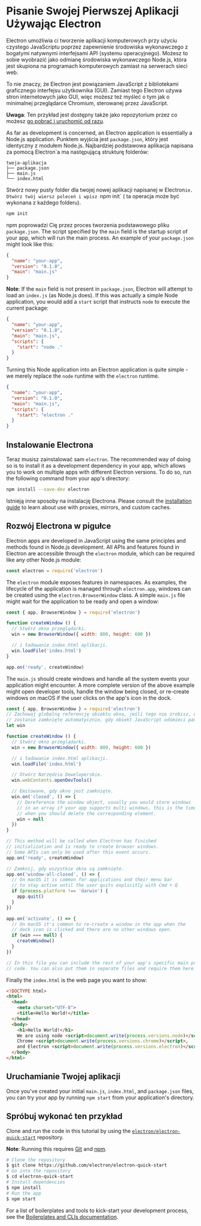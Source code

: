 # Pisanie Swojej Pierwszej Aplikacji Używając Electron

Electron umożliwia ci tworzenie aplikacji komputerowych przy użyciu czystego JavaScriptu poprzez zapewnienie środowiska wykonawczego z bogatymi natywnymi interfejsami API (systemu operacyjnego). Możesz to sobie wyobrazić jako odmianę środowiska wykonawczego Node.js, która jest skupiona na programach komputerowych zamiast na serwerach sieci web.

To nie znaczy, że Electron jest powiązaniem JavaScript z bibliotekami graficznego interfejsu użytkownika (GUI). Zamiast tego Electron używa stron internetowych jako GUI, więc możesz też myśleć o tym jak o minimalnej przeglądarce Chromium, sterowanej przez JavaScript.

**Uwaga**: Ten przykład jest dostępny także jako repozytorium przez co możesz [go pobrać i uruchomić od razu](#trying-this-example).

As far as development is concerned, an Electron application is essentially a Node.js application. Punktem wyjścia jest `package.json`, który jest identyczny z modułem Node.js. Najbardziej podstawowa aplikacja napisana za pomocą Electron`a ma następującą strukturę folderów:

```text
twoja-aplikacja
├── package.json
├── main.js
└── index.html
```

Stwórz nowy pusty folder dla twojej nowej aplikacji napisanej w Electron`ie. Otwórz twój wiersz poleceń i wpisz `npm init` ( ta operacja może być wykonana z każdego folderu).

```sh
npm init
```

npm poprowadzi Cię przez proces tworzenia podstawowego pliku `package.json`. The script specified by the `main` field is the startup script of your app, which will run the main process. An example of your `package.json` might look like this:

```json
{
  "name": "your-app",
  "version": "0.1.0",
  "main": "main.js"
}
```

**Note**: If the `main` field is not present in `package.json`, Electron will attempt to load an `index.js` (as Node.js does). If this was actually a simple Node application, you would add a `start` script that instructs `node` to execute the current package:

```json
{
  "name": "your-app",
  "version": "0.1.0",
  "main": "main.js",
  "scripts": {
    "start": "node ."
  }
}
```

Turning this Node application into an Electron application is quite simple - we merely replace the `node` runtime with the `electron` runtime.

```json
{
  "name": "your-app",
  "version": "0.1.0",
  "main": "main.js",
  "scripts": {
    "start": "electron ."
  }
}
```

## Instalowanie Electrona

Teraz musisz zainstalować sam `electron`. The recommended way of doing so is to install it as a development dependency in your app, which allows you to work on multiple apps with different Electron versions. To do so, run the following command from your app's directory:

```sh
npm install --save-dev electron
```

Istnieją inne sposoby na instalację Electrona. Please consult the [installation guide](installation.md) to learn about use with proxies, mirrors, and custom caches.

## Rozwój Electrona w pigułce

Electron apps are developed in JavaScript using the same principles and methods found in Node.js development. All APIs and features found in Electron are accessible through the `electron` module, which can be required like any other Node.js module:

```javascript
const electron = require('electron')
```

The `electron` module exposes features in namespaces. As examples, the lifecycle of the application is managed through `electron.app`, windows can be created using the `electron.BrowserWindow` class. A simple `main.js` file might wait for the application to be ready and open a window:

```javascript
const { app, BrowserWindow } = require('electron')

function createWindow () {
  // Stwórz okno przeglądarki.
  win = new BrowserWindow({ width: 800, height: 600 })

  // i ładowanie index.html aplikacji.
  win.loadFile('index.html')
}

app.on('ready', createWindow)
```

The `main.js` should create windows and handle all the system events your application might encounter. A more complete version of the above example might open developer tools, handle the window being closed, or re-create windows on macOS if the user clicks on the app's icon in the dock.

```javascript
const { app, BrowserWindow } = require('electron')
// Zachowaj globalną referencję obiektu okna, jeśli tego nie zrobisz, okno 
// zostanie zamknięte automatycznie, gdy obiekt JavaScript odśmieci pamięć.
let win

function createWindow () {
  // Stwórz okno przeglądarki.
  win = new BrowserWindow({ width: 800, height: 600 })

  // i ładowanie index.html aplikacji.
  win.loadFile('index.html')

  // Otwórz Narzędzia Deweloperskie.
  win.webContents.openDevTools()

  // Emitowane, gdy okno jest zamknięte.
  win.on('closed', () => {
    // Dereference the window object, usually you would store windows
    // in an array if your app supports multi windows, this is the time
    // when you should delete the corresponding element.
    win = null
  })
}

// This method will be called when Electron has finished
// initialization and is ready to create browser windows.
// Some APIs can only be used after this event occurs.
app.on('ready', createWindow)

// Zamknij, gdy wszystkie okna są zamknięte.
app.on('window-all-closed', () => {
  // On macOS it is common for applications and their menu bar
  // to stay active until the user quits explicitly with Cmd + Q
  if (process.platform !== 'darwin') {
    app.quit()
  }
})

app.on('activate', () => {
  // On macOS it's common to re-create a window in the app when the
  // dock icon is clicked and there are no other windows open.
  if (win === null) {
    createWindow()
  }
})

// In this file you can include the rest of your app's specific main process
// code. You can also put them in separate files and require them here.
```

Finally the `index.html` is the web page you want to show:

```html
<!DOCTYPE html>
<html>
  <head>
    <meta charset="UTF-8">
    <title>Hello World!</title>
  </head>
  <body>
    <h1>Hello World!</h1>
    We are using node <script>document.write(process.versions.node)</script>,
    Chrome <script>document.write(process.versions.chrome)</script>,
    and Electron <script>document.write(process.versions.electron)</script>.
  </body>
</html>
```

## Uruchamianie Twojej aplikacji

Once you've created your initial `main.js`, `index.html`, and `package.json` files, you can try your app by running `npm start` from your application's directory.

## Spróbuj wykonać ten przykład

Clone and run the code in this tutorial by using the [`electron/electron-quick-start`](https://github.com/electron/electron-quick-start) repository.

**Note**: Running this requires [Git](https://git-scm.com) and [npm](https://www.npmjs.com/).

```sh
# Clone the repository
$ git clone https://github.com/electron/electron-quick-start
# Go into the repository
$ cd electron-quick-start
# Install dependencies
$ npm install
# Run the app
$ npm start
```

For a list of boilerplates and tools to kick-start your development process, see the [Boilerplates and CLIs documentation](./boilerplates-and-clis.md).